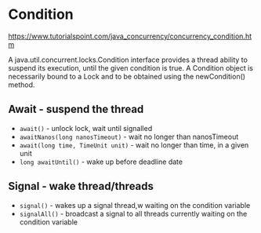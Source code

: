 # Condition

https://www.tutorialspoint.com/java_concurrency/concurrency_condition.htm

A java.util.concurrent.locks.Condition interface provides a thread ability to suspend its execution, until the given
condition is true. A Condition object is necessarily bound to a Lock and to be obtained using the newCondition() method.

## Await - suspend the thread

* `await()` - unlock lock, wait until signalled
* `awaitNanos(long nanosTimeout)` - wait no longer than nanosTimeout
* `await(long time, TimeUnit unit)` - wait no longer than time, in a given unit
* `long awaitUntil()` - wake up before deadline date

## Signal - wake thread/threads

* `signal()` - wakes up a signal thread,w waiting on the condition variable
* `signalAll()` - broadcast a signal to all threads currently waiting on the condition variable
